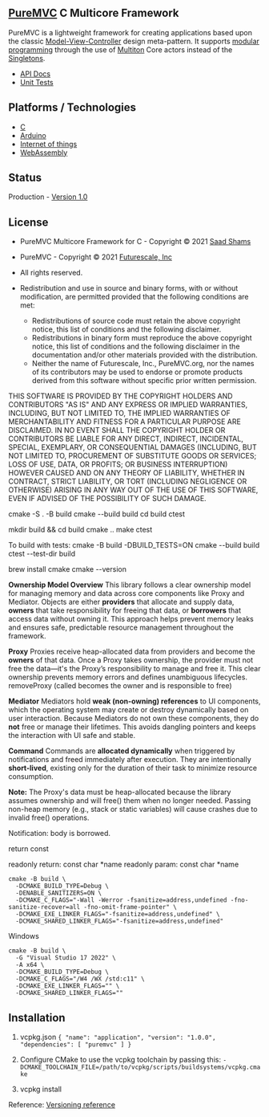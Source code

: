 ## [PureMVC](https://puremvc.org) C Multicore Framework

PureMVC is a lightweight framework for creating applications based upon the classic [Model-View-Controller](http://en.wikipedia.org/wiki/Model-view-controller) design meta-pattern. It supports [modular programming](http://en.wikipedia.org/wiki/Modular_programming) through the use of [Multiton](http://en.wikipedia.org/wiki/Multiton) Core actors instead of the [Singletons](http://en.wikipedia.org/wiki/Singleton_pattern).
* [API Docs]()
* [Unit Tests]()

## Platforms / Technologies
* [C](https://en.wikipedia.org/wiki/C_(programming_language))
* [Arduino](https://en.wikipedia.org/wiki/Arduino)
* [Internet of things](https://en.wikipedia.org/wiki/Internet_of_things)
* [WebAssembly](https://en.wikipedia.org/wiki/WebAssembly)

## Status
Production - [Version 1.0](https://github.com/PureMVC/puremvc-c-standard-framework/blob/master/VERSION)

## License
* PureMVC Multicore Framework for C - Copyright © 2021 [Saad Shams](https://www.linkedin.com/in/muizz/)
* PureMVC - Copyright © 2021 [Futurescale, Inc](http://futurescale.com)
* All rights reserved.

* Redistribution and use in source and binary forms, with or without modification, are permitted provided that the following conditions are met:

    * Redistributions of source code must retain the above copyright notice, this list of conditions and the following disclaimer.
    * Redistributions in binary form must reproduce the above copyright notice, this list of conditions and the following disclaimer in the documentation and/or other materials provided with the distribution.
    * Neither the name of Futurescale, Inc., PureMVC.org, nor the names of its contributors may be used to endorse or promote products derived from this software without specific prior written permission.

THIS SOFTWARE IS PROVIDED BY THE COPYRIGHT HOLDERS AND CONTRIBUTORS "AS IS" AND ANY EXPRESS OR IMPLIED WARRANTIES, INCLUDING, BUT NOT LIMITED TO, THE IMPLIED WARRANTIES OF MERCHANTABILITY AND FITNESS FOR A PARTICULAR PURPOSE ARE DISCLAIMED. IN NO EVENT SHALL THE COPYRIGHT HOLDER OR CONTRIBUTORS BE LIABLE FOR ANY DIRECT, INDIRECT, INCIDENTAL, SPECIAL, EXEMPLARY, OR CONSEQUENTIAL DAMAGES (INCLUDING, BUT NOT LIMITED TO, PROCUREMENT OF SUBSTITUTE GOODS OR SERVICES; LOSS OF USE, DATA, OR PROFITS; OR BUSINESS INTERRUPTION) HOWEVER CAUSED AND ON ANY THEORY OF LIABILITY, WHETHER IN CONTRACT, STRICT LIABILITY, OR TORT (INCLUDING NEGLIGENCE OR OTHERWISE) ARISING IN ANY WAY OUT OF THE USE OF THIS SOFTWARE, EVEN IF ADVISED OF THE POSSIBILITY OF SUCH DAMAGE.


cmake -S . -B build
cmake --build build
cd build
ctest


mkdir build && cd build
cmake ..
make
ctest

To build with tests:
cmake -B build -DBUILD_TESTS=ON
cmake --build build
ctest --test-dir build

brew install cmake
cmake --version

**Ownership Model Overview**
This library follows a clear ownership model for managing memory and data across core components like Proxy and Mediator. 
Objects are either **providers** that allocate and supply data, **owners** that take responsibility for freeing that data, 
or **borrowers** that access data without owning it. 
This approach helps prevent memory leaks and ensures safe, predictable resource management throughout the framework.

**Proxy**
Proxies receive heap-allocated data from providers and become the **owners** of that data.
Once a Proxy takes ownership, the provider must not free the data—it's the Proxy’s responsibility 
to manage and free it.
This clear ownership prevents memory errors and defines unambiguous lifecycles.
removeProxy (called becomes the owner and is responsible to free)

**Mediator**
Mediators hold **weak (non-owning) references** to UI components, which the operating system may create or destroy dynamically based on user interaction.
Because Mediators do not own these components, they do **not** free or manage their lifetimes.
This avoids dangling pointers and keeps the interaction with UI safe and stable.

**Command**
Commands are **allocated dynamically** when triggered by notifications and freed immediately after execution.
They are intentionally **short-lived**, existing only for the duration of their task to minimize resource consumption.

**Note:**
The Proxy's data must be heap-allocated because the library assumes ownership 
and will free() them when no longer needed. 
Passing non-heap memory (e.g., stack or static variables) will cause crashes due to invalid free() operations.

Notification: body is borrowed.

return const

readonly return: const char *name
readonly param: const char *name

```shell
cmake -B build \
  -DCMAKE_BUILD_TYPE=Debug \
  -DENABLE_SANITIZERS=ON \
  -DCMAKE_C_FLAGS="-Wall -Werror -fsanitize=address,undefined -fno-sanitize-recover=all -fno-omit-frame-pointer" \
  -DCMAKE_EXE_LINKER_FLAGS="-fsanitize=address,undefined" \
  -DCMAKE_SHARED_LINKER_FLAGS="-fsanitize=address,undefined"
```

Windows
```shell
cmake -B build \
  -G "Visual Studio 17 2022" \
  -A x64 \
  -DCMAKE_BUILD_TYPE=Debug \
  -DCMAKE_C_FLAGS="/W4 /WX /std:c11" \
  -DCMAKE_EXE_LINKER_FLAGS="" \
  -DCMAKE_SHARED_LINKER_FLAGS=""
```

## Installation

1. vcpkg.json
`{
    "name": "application",
    "version": "1.0.0",
    "dependencies": [
        "puremvc"
    ]
}`

2. Configure CMake to use the vcpkg toolchain by passing this:
`-DCMAKE_TOOLCHAIN_FILE=/path/to/vcpkg/scripts/buildsystems/vcpkg.cmake`

3. vcpkg install


Reference:
[Versioning reference](https://learn.microsoft.com/en-us/vcpkg/users/versioning)
